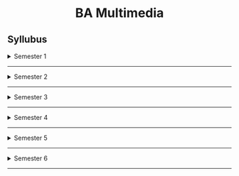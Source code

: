 

<h1 align=center>BA Multimedia</h1>

## Syllubus

<details>
   <summary>Semester 1</summary>
<br>
 
 * Art and Visual Perception-I


* Computer Fundamentals

	
* Drawing for Animation

	
* English I: Creative Writing

	
* Still Photography 

</details>

******

<details>
   <summary>Semester 2</summary>
<br>

* 





</details>

******

<details>
   <summary>Semester 3</summary>
<br>
   
* 





</details>

******

<details>
   <summary>Semester 4</summary>
<br>
   
* 






</details>

******

<details>
   <summary>Semester 5</summary>
<br>
   
* Editing Principles-II

	
* Electronic Journalism

	
* Introduction to Animation-II

</details>

******

<details>
   <summary>Semester 6</summary>
<br>
   
* 





</details>

******

